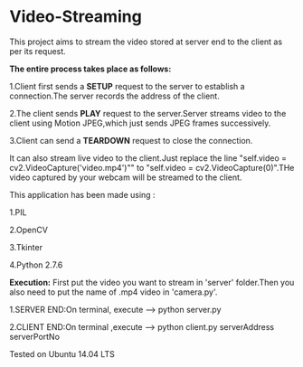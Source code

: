 <h1>Video-Streaming</h1>
This project aims to stream the video stored at server end to the client as per its request.

<b>The entire process takes place as follows:</b>

1.Client first sends a <b>SETUP</b> request to the server to establish a  connection.The server records the address of the client.

2.The client sends <b>PLAY</b> request to the server.Server streams video to the client using Motion JPEG,which just sends JPEG frames successively.

3.Client can send a <b>TEARDOWN</b> request to close the connection.

It can also stream live video to the client.Just replace the line "self.video = cv2.VideoCapture('video.mp4')"" to "self.video = cv2.VideoCapture(0)".THe video captured by your webcam will be streamed to the client.

This application has been made using :

1.PIL

2.OpenCV

3.Tkinter

4.Python 2.7.6

<b>Execution:</b>
First put the video you want to stream in 'server' folder.Then you also need to put the name of .mp4 video in 'camera.py'.

1.SERVER END:On terminal, execute --> python server.py

2.CLIENT END:On terminal ,execute --> python client.py serverAddress serverPortNo


Tested on Ubuntu 14.04 LTS

